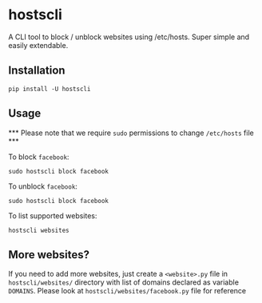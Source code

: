 # hostscli

A CLI tool to block / unblock websites using /etc/hosts. Super simple and easily extendable.

## Installation

```
pip install -U hostscli
```

## Usage

*** Please note that we require `sudo` permissions to change `/etc/hosts` file ***

To block `facebook`:

```
sudo hostscli block facebook
```

To unblock `facebook`:

```
sudo hostscli block facebook
```

To list supported websites:

```
hostscli websites
```

## More websites?

If you need to add more websites, just create a `<website>.py` file in `hostscli/websites/` directory with list of domains declared as variable `DOMAINS`.
Please look at `hostscli/websites/facebook.py` file for reference
